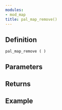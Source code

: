 ```yaml
---
modules:
- mod_map
title: pal_map_remove()
---
```


## Definition

    pal_map_remove ( )

## Parameters

## Returns

## Example

```
```
